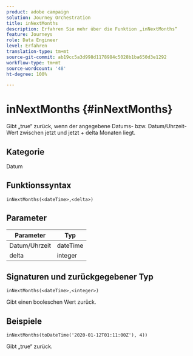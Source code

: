 ```yaml
---
product: adobe campaign
solution: Journey Orchestration
title: inNextMonths
description: Erfahren Sie mehr über die Funktion „inNextMonths“
feature: Journeys
role: Data Engineer
level: Erfahren
translation-type: tm+mt
source-git-commit: ab19cc5a3d998d1178984c5028b1ba650d3e1292
workflow-type: tm+mt
source-wordcount: '48'
ht-degree: 100%

---
```



# inNextMonths {#inNextMonths}

Gibt „true“ zurück, wenn der angegebene Datums- bzw. Datum/Uhrzeit-Wert zwischen jetzt und jetzt + delta Monaten liegt.

## Kategorie

Datum

## Funktionssyntax

`inNextMonths(<dateTime>,<delta>)`

## Parameter

| Parameter | Typ |
|-----------|------------------|
| Datum/Uhrzeit | dateTime |
| delta | integer |

## Signaturen und zurückgegebener Typ

`inNextMonths(<dateTime>,<integer>)`

Gibt einen booleschen Wert zurück.

## Beispiele

`inNextMonths(toDateTime('2020-01-12T01:11:00Z'), 4))`

Gibt „true“ zurück.
